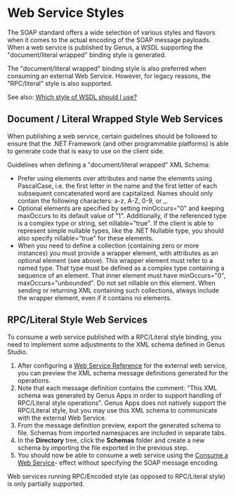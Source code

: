 # Web Service Styles

The SOAP standard offers a wide selection of various styles and flavors when it comes to the actual encoding of the SOAP message payloads. When a web service is published by Genus, a WSDL supporting the "document/literal wrapped" binding style is generated.

The "document/literal wrapped" binding style is also preferred when consuming an external Web Service. However, for legacy reasons, the "RPC/literal" style is also supported.

See also: [Which style of WSDL should I use?](https://www.ibm.com/developerworks/webservices/library/ws-whichwsdl/)


## Document / Literal Wrapped Style Web Services <a name="document-literal-wrapped-style-web-services"/>

When publishing a web service, certain guidelines should be followed to ensure that the .NET Framework (and other programmable platforms) is able to generate code that is easy to use on the client side.

Guidelines when defining a "document/literal wrapped" XML Schema:

*   Prefer using elements over attributes and name the elements using PascalCase, i.e. the first letter in the name and the first letter of each subsequent concatenated word are capitalized. Names should only contain the following characters: a-z, A-Z, 0-9, or _.
*   Optional elements are specified by setting minOccurs="0" and keeping maxOccurs to its default value of "1". Additionally, if the referenced type is a complex type or string, set nillable="true". If the client is able to represent simple nullable types, like the .NET Nullable<T> type, you should also specify nillable="true" for these elements.
*   When you need to define a collection (containing zero or more instances) you must provide a wrapper element, with attributes as an optional element (see above). This wrapper element must refer to a named type. That type must be defined as a complex type containing a sequence of an element. That inner element must have minOccurs="0", maxOccurs="unbounded". Do not set nillable on this element. When sending or returning XML containing such collections, always include the wrapper element, even if it contains no elements.



## RPC/Literal Style Web Services <a name="rpc-literal-style-web-services"/>

To consume a web service published with a RPC/Literal style binding, you need to implement some adjustments to the XML schema defined in Genus Studio.

1.  After configuring a [Web Service Reference](../../defining-an-app-model/services/web-services/web-service-references.md) for the external web service, you can preview the XML schema message definitions generated for the operations.
2.  Note that each message definition contains the comment: "This XML schema was generated by Genus Apps in order to support handling of RPC/Literal style operations". Genus Apps does not natively support the RPC/Literal style, but you may use this XML schema to communicate with the external Web Service.
3.  From the message definition preview, export the generated schema to file. Schemas from imported namespaces are included in separate tabs.
4.  In the **Directory** tree, click the **Schemas** folder and create a new schema by importing the file exported in the previous step.
5.  You should now be able to consume a web service using the [Consume a Web Service](../../defining-an-app-model/logic/action-orchestration/actions/effects/consume-a-web-service.md)- effect without specifying the SOAP message encoding.

Web services running RPC/Encoded style (as opposed to RPC/Literal style) is only partially supported.

